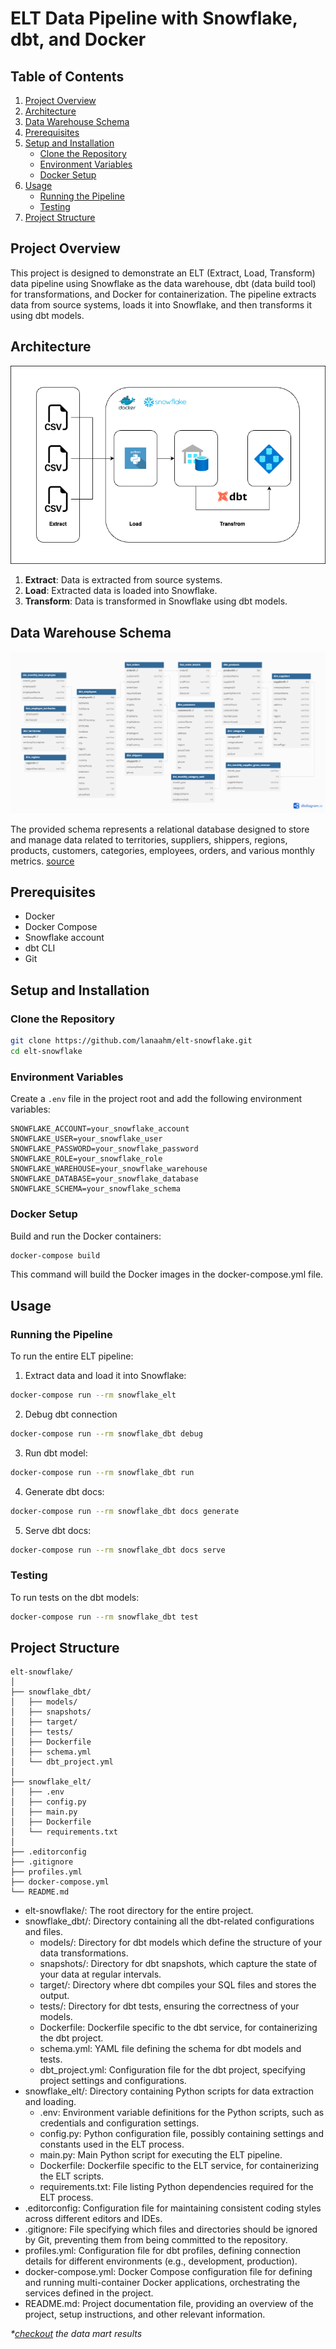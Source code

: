# ELT Data Pipeline with Snowflake, dbt, and Docker

## Table of Contents

1. [Project Overview](#project-overview)
2. [Architecture](#architecture)
3. [Data Warehouse Schema](#data-warehouse-schema)
4. [Prerequisites](#prerequisites)
5. [Setup and Installation](#setup-and-installation)
   - [Clone the Repository](#clone-the-repository)
   - [Environment Variables](#environment-variables)
   - [Docker Setup](#docker-setup)
6. [Usage](#usage)
   - [Running the Pipeline](#running-the-pipeline)
   - [Testing](#testing)
7. [Project Structure](#project-structure)

## Project Overview

This project is designed to demonstrate an ELT (Extract, Load, Transform) data pipeline using Snowflake as the data warehouse, dbt (data build tool) for transformations, and Docker for containerization. The pipeline extracts data from source systems, loads it into Snowflake, and then transforms it using dbt models.

## Architecture

![Architecture Diagram](./architecture.png)

1. **Extract**: Data is extracted from source systems.
2. **Load**: Extracted data is loaded into Snowflake.
3. **Transform**: Data is transformed in Snowflake using dbt models.

## Data Warehouse Schema

![Data Warehouse Schema Diagram](./dwh_schema.png)

The provided schema represents a relational database designed to store and manage data related to territories, suppliers, shippers, regions, products, customers, categories, employees, orders, and various monthly metrics. [source](https://github.com/graphql-compose/graphql-compose-examples/tree/master/examples/northwind/data/csv)

## Prerequisites

- Docker
- Docker Compose
- Snowflake account
- dbt CLI
- Git

## Setup and Installation

### Clone the Repository

```bash
git clone https://github.com/lanaahm/elt-snowflake.git
cd elt-snowflake
```

### Environment Variables

Create a `.env` file in the project root and add the following environment variables:

```env
SNOWFLAKE_ACCOUNT=your_snowflake_account
SNOWFLAKE_USER=your_snowflake_user
SNOWFLAKE_PASSWORD=your_snowflake_password
SNOWFLAKE_ROLE=your_snowflake_role
SNOWFLAKE_WAREHOUSE=your_snowflake_warehouse
SNOWFLAKE_DATABASE=your_snowflake_database
SNOWFLAKE_SCHEMA=your_snowflake_schema
```

### Docker Setup

Build and run the Docker containers:

```bash
docker-compose build
```

This command will build the Docker images in the docker-compose.yml file.

## Usage

### Running the Pipeline

To run the entire ELT pipeline:

1. Extract data and load it into Snowflake:

```bash
docker-compose run --rm snowflake_elt
```

2. Debug dbt connection

```bash
docker-compose run --rm snowflake_dbt debug
```

3. Run dbt model:

```bash
docker-compose run --rm snowflake_dbt run
```

4. Generate dbt docs:

```bash
docker-compose run --rm snowflake_dbt docs generate
```

5. Serve dbt docs:

```bash
docker-compose run --rm snowflake_dbt docs serve
```

### Testing

To run tests on the dbt models:

```bash
docker-compose run --rm snowflake_dbt test
```

## Project Structure

```
elt-snowflake/
│
├── snowflake_dbt/
│   ├── models/
│   ├── snapshots/
│   ├── target/
│   ├── tests/
│   ├── Dockerfile
│   ├── schema.yml
│   └── dbt_project.yml
│
├── snowflake_elt/
│   ├── .env
│   ├── config.py
│   ├── main.py
│   ├── Dockerfile
│   └── requirements.txt
│
├── .editorconfig
├── .gitignore
├── profiles.yml
├── docker-compose.yml
└── README.md

```

- elt-snowflake/: The root directory for the entire project.
- snowflake_dbt/: Directory containing all the dbt-related configurations and files.
  - models/: Directory for dbt models which define the structure of your data transformations.
  - snapshots/: Directory for dbt snapshots, which capture the state of your data at regular intervals.
  - target/: Directory where dbt compiles your SQL files and stores the output.
  - tests/: Directory for dbt tests, ensuring the correctness of your models.
  - Dockerfile: Dockerfile specific to the dbt service, for containerizing the dbt project.
  - schema.yml: YAML file defining the schema for dbt models and tests.
  - dbt_project.yml: Configuration file for the dbt project, specifying project settings and configurations.
- snowflake_elt/: Directory containing Python scripts for data extraction and loading.
  - .env: Environment variable definitions for the Python scripts, such as credentials and configuration settings.
  - config.py: Python configuration file, possibly containing settings and constants used in the ELT process.
  - main.py: Main Python script for executing the ELT pipeline.
  - Dockerfile: Dockerfile specific to the ELT service, for containerizing the ELT scripts.
  - requirements.txt: File listing Python dependencies required for the ELT process.
- .editorconfig: Configuration file for maintaining consistent coding styles across different editors and IDEs.
- .gitignore: File specifying which files and directories should be ignored by Git, preventing them from being committed to the repository.
- profiles.yml: Configuration file for dbt profiles, defining connection details for different environments (e.g., development, production).
- docker-compose.yml: Docker Compose configuration file for defining and running multi-container Docker applications, orchestrating the services defined in the project.
- README.md: Project documentation file, providing an overview of the project, setup instructions, and other relevant information.

_\*[checkout](https://github.com/lanaahm/elt-snowflake/blob/main/snowflake_dbt/README.md) the data mart results_
